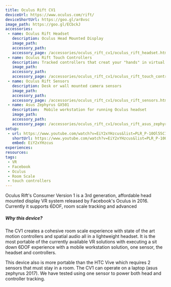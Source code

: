 ```yaml
---
title: Oculus Rift CV1
deviceUrl: https://www.oculus.com/rift/
deviceShortUrl: https://goo.gl/ar8vsc
image_path: https://goo.gl/ECbckJ
accessories: 
 - name: Oculus Rift Headset 
   description: Oculus Head Mounted Display  
   image_path: 
   accessory_path: 
   accessory_page: /accessories/oculus_rift_cv1/oculus_rift_headset.html
 - name: Oculus Rift Touch Controllers
   description: Tracked controllers that creat your "hands" in virtual reality  
   image_path: 
   accessory_path: 
   accessory_page: /accessories/oculus_rift_cv1/oculus_rift_touch_controllers.html
 - name: Oculus Rift Sensors 
   description: Desk or wall mounted camera sensors
   image_path: 
   accessory_path: 
   accessory_page: /accessories/oculus_rift_cv1/oculus_rift_sensors.html    
 - name: Asus Zephyrus GX501
   description:  Mobile workstation for running Oculus headset
   image_path: 
   accessory_path: 
   accessory_page: /accessories/oculus_rift_cv1/oculus_rift_asus_zephyrus.html       
setup:
 - url: https://www.youtube.com/watch?v=EiY2xYHzcus&list=PLR_P-10Ol55C1WECEz_9W0WX8Zf7x0KUU
   shortUrl: https://www.youtube.com/watch?v=EiY2xYHzcus&list=PLR_P-10Ol55C1WECEz_9W0WX8Zf7x0KUU
   embed: EiY2xYHzcus
experiences:
resources:
tags: 
 - VR
 - Facebook
 - Oculus
 - Room Scale
 - touch controllers
---
```


Oculus Rift's Consumer Version 1 is a 3rd generation, affordable head mounted display VR system released by Facebook's Oculus in 2016. Currently it supports 6DOF, room scale tracking and advanced 

##### Why this device?
The CV1 creates a cohesive room scale experience with state of the art motion controllers and spatial audio all in a lightweight headset. It is the most portable of the currently available VR solutions with executing a sit down 6DOF experience with a mobile workstation solution,  one sensor, the headset and controllers. 

This device also is more portable than the HTC Vive which requires 2 sensors that must stay in a room. The CV1 can operate on a laptop (asus zephyrus 2017). We have tested using one sensor to power both head and controller tracking. 
